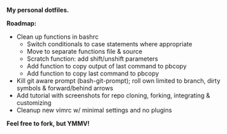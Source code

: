 **My personal dotfiles.**

**Roadmap:**
- Clean up functions in bashrc
    - Switch conditionals to case statements where appropriate
    - Move to separate functions file & source
    - Scratch function: add shift/unshift parameters
    - Add function to copy output of last command to pbcopy
    - Add function to copy last command to pbcopy
- Kill git aware prompt (bash-git-prompt); roll own limited to branch, dirty symbols & forward/behind arrows
- Add tutorial with screenshots for repo cloning, forking, integrating & customizing
- Cleanup new vimrc w/ minimal settings and no plugins

**Feel free to fork, but YMMV!**
